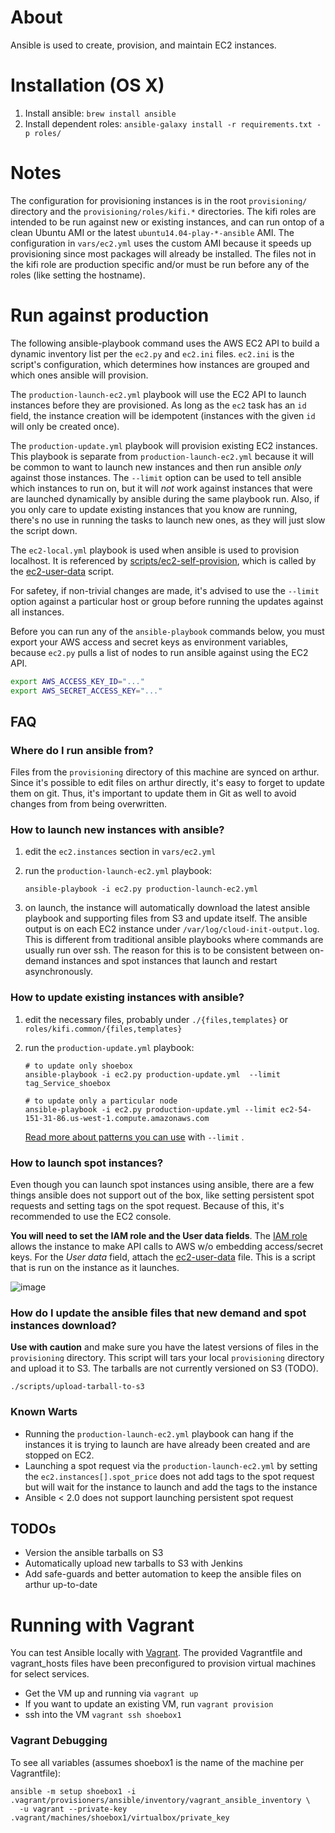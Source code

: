 # About

Ansible is used to create, provision, and maintain EC2 instances.

# Installation (OS X)

1. Install ansible: `brew install ansible`
2. Install dependent roles: `ansible-galaxy install -r requirements.txt -p roles/`

# Notes

The configuration for provisioning instances is in the root `provisioning/`
directory and the `provisioning/roles/kifi.*` directories.  The kifi roles are
intended to be run against new or existing instances, and can run ontop of a
clean Ubuntu AMI or the latest `ubuntu14.04-play-*-ansible` AMI. The
configuration in `vars/ec2.yml` uses the custom AMI because it speeds up
provisioning since most packages will already be installed. The files not in
the kifi role are production specific and/or must be run before any of the
roles (like setting the hostname).

# Run against production

The following ansible-playbook command uses the AWS EC2 API to build a dynamic
inventory list per the `ec2.py` and `ec2.ini` files. `ec2.ini` is the script's
configuration, which determines how instances are grouped and which ones
ansible will provision.

The `production-launch-ec2.yml` playbook will use the EC2 API to launch instances before
they are provisioned. As long as the `ec2` task has an `id` field, the instance
creation will be idempotent (instances with the given `id` will only be created
once).

The `production-update.yml` playbook will provision existing EC2 instances.
This playbook is separate from `production-launch-ec2.yml` because it will be
common to want to launch new instances and then run ansible *only* against
those instances. The `--limit` option can be used to tell ansible which
instances to run on, but it will _not_ work against instances that were are
launched dynamically by ansible during the same playbook run. Also, if you only
care to update existing instances that you know are running, there's no use in
running the tasks to launch new ones, as they will just slow the script down.

The `ec2-local.yml` playbook is used when ansible is used to provision localhost.
It is referenced by [scripts/ec2-self-provision](./scripts/ec2-self-provision), 
which is called by the [ec2-user-data](./ec2-user-data) script.

For safetey, if non-trivial changes are made, it's advised to use the `--limit`
option against a particular host or group before running the updates against
all instances.

Before you can run any of the `ansible-playbook` commands below, you must export your AWS access and secret keys as environment variables, because `ec2.py` pulls a list of nodes to run ansible against using the EC2 API.

```sh
export AWS_ACCESS_KEY_ID="..."
export AWS_SECRET_ACCESS_KEY="..."
```

## FAQ

### Where do I run ansible from?

Files from the `provisioning` directory of this machine are synced on arthur. Since 
it's possible to edit files on arthur directly, it's easy to forget to update them 
on git. Thus, it's important to update them in Git as well to avoid changes from 
from being overwritten.

### How to launch new instances with ansible?

1. edit the `ec2.instances` section in `vars/ec2.yml`
2. run the `production-launch-ec2.yml` playbook:
    
    ```
    ansible-playbook -i ec2.py production-launch-ec2.yml
    ```
3. on launch, the instance will automatically download the latest ansible 
playbook and supporting files from S3 and update itself. The ansible output is on each EC2 instance under `/var/log/cloud-init-output.log`. This is different from traditional ansible playbooks where commands are usually run over ssh. The reason for this is to be consistent between on-demand instances and spot instances that launch and restart asynchronously.

### How to update existing instances with ansible?

1. edit the necessary files, probably under `./{files,templates}` or `roles/kifi.common/{files,templates}`
2. run the `production-update.yml` playbook:

   ```
   # to update only shoebox
   ansible-playbook -i ec2.py production-update.yml  --limit tag_Service_shoebox
   
   # to update only a particular node
   ansible-playbook -i ec2.py production-update.yml --limit ec2-54-151-31-86.us-west-1.compute.amazonaws.com
   ```
   
   [Read more about patterns you can use](http://docs.ansible.com/intro_patterns.html) with `--limit` .


### How to launch spot instances?

Even though you can launch spot instances using ansible, there are a few things ansible does not support out of the box, like setting persistent spot requests and setting tags on the spot request. Because of this, it's recommended to use the EC2 console.

**You will need to set the IAM role and the User data fields**. The [IAM role](https://console.aws.amazon.com/iam/home?region=us-west-1#roles/kifi-service) allows the instance to make API calls to AWS w/o embedding access/secret keys. For the *User data* field, attach the [ec2-user-data](./ec2-user-data) file. This is a script that is run on the instance as it launches.  

![image](https://cloud.githubusercontent.com/assets/182629/9639483/3e4ba1e0-517a-11e5-9e4e-7e7cd1220359.png)

### How do I update the ansible files that new demand and spot instances download?

**Use with caution** and make sure you have the latest versions of files in the `provisioning` directory. This script will tars your local `provisioning` directory and upload it to S3. The tarballs are not currently versioned on S3 (TODO).

```
./scripts/upload-tarball-to-s3
```

### Known Warts

* Running the `production-launch-ec2.yml` playbook can hang if the instances it
  is trying to launch are have already been created and are stopped on EC2.
* Launching a spot request via the `production-launch-ec2.yml` by setting the 
  `ec2.instances[].spot_price` does not add tags to the spot request but will wait for 
  the instance to launch and add the tags to the instance
* Ansible < 2.0 does not support launching persistent spot request

## TODOs

* Version the ansible tarballs on S3
* Automatically upload new tarballs to S3 with Jenkins
* Add safe-guards and better automation to keep the ansible files on arthur up-to-date

# Running with Vagrant

You can test Ansible locally with [Vagrant](https://www.vagrantup.com). The
provided Vagrantfile and vagrant_hosts files have been preconfigured to
provision virtual machines for select services.

* Get the VM up and running via `vagrant up`
* If you want to update an existing VM, run `vagrant provision`
* ssh into the VM `vagrant ssh shoebox1`

### Vagrant Debugging

To see all variables (assumes shoebox1 is the name of the machine per Vagrantfile):

```
ansible -m setup shoebox1 -i .vagrant/provisioners/ansible/inventory/vagrant_ansible_inventory \
  -u vagrant --private-key .vagrant/machines/shoebox1/virtualbox/private_key
```
